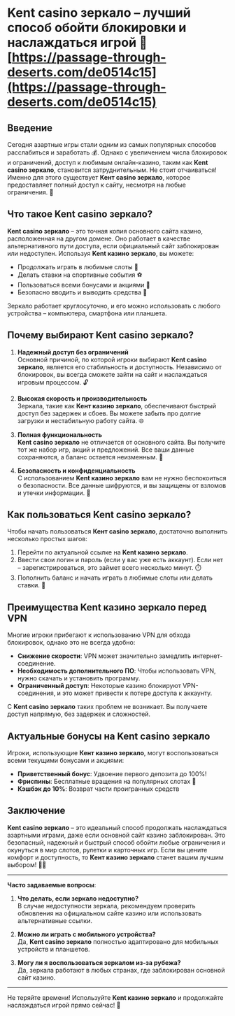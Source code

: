 # Kent casino зеркало – лучший способ обойти блокировки и наслаждаться игрой 🎰 [https://passage-through-deserts.com/de0514c15](https://passage-through-deserts.com/de0514c15)
## Введение

Сегодня азартные игры стали одним из самых популярных способов расслабиться и заработать 💰. Однако с увеличением числа блокировок и ограничений, доступ к любимым онлайн-казино, таким как **Kent casino зеркало**, становится затруднительным. Не стоит отчаиваться! Именно для этого существует **Кент casino зеркало**, которое предоставляет полный доступ к сайту, несмотря на любые ограничения. 🎉

## Что такое Kent casino зеркало?

**Kent casino зеркало** – это точная копия основного сайта казино, расположенная на другом домене. Оно работает в качестве альтернативного пути доступа, если официальный сайт заблокирован или недоступен. Используя **Kent казино зеркало**, вы можете:

- Продолжать играть в любимые слоты 🎰
- Делать ставки на спортивные события ⚽
- Пользоваться всеми бонусами и акциями 💎
- Безопасно вводить и выводить средства 💸

Зеркало работает круглосуточно, и его можно использовать с любого устройства – компьютера, смартфона или планшета.

## Почему выбирают Kent casino зеркало?

1. **Надежный доступ без ограничений**  
   Основной причиной, по которой игроки выбирают **Kent casino зеркало**, является его стабильность и доступность. Независимо от блокировок, вы всегда сможете зайти на сайт и наслаждаться игровым процессом. 🔓

2. **Высокая скорость и производительность**  
   Зеркала, такие как **Кент казино зеркало**, обеспечивают быстрый доступ без задержек и сбоев. Вы можете забыть про долгие загрузки и нестабильную работу сайта. 🌐

3. **Полная функциональность**  
   **Kent casino зеркало** не отличается от основного сайта. Вы получите тот же набор игр, акций и предложений. Все ваши данные сохраняются, а баланс остается неизменным. 💯

4. **Безопасность и конфиденциальность**  
   С использованием **Kent казино зеркало** вам не нужно беспокоиться о безопасности. Все данные шифруются, и вы защищены от взломов и утечки информации. 🔐

## Как пользоваться Kent casino зеркало?

Чтобы начать пользоваться **Кент casino зеркало**, достаточно выполнить несколько простых шагов:

1. Перейти по актуальной ссылке на **Kent казино зеркало**.
2. Ввести свои логин и пароль (если у вас уже есть аккаунт). Если нет – зарегистрироваться, это займет всего несколько минут. ⏱️
3. Пополнить баланс и начать играть в любимые слоты или делать ставки. 🎲

## Преимущества Kent казино зеркало перед VPN

Многие игроки прибегают к использованию VPN для обхода блокировок, однако это не всегда удобно:

- **Снижение скорости**: VPN может значительно замедлить интернет-соединение.
- **Необходимость дополнительного ПО**: Чтобы использовать VPN, нужно скачать и установить программу.
- **Ограниченный доступ**: Некоторые казино блокируют VPN-соединения, и это может привести к потере доступа к аккаунту.

С **Kent casino зеркало** таких проблем не возникает. Вы получаете доступ напрямую, без задержек и сложностей.

## Актуальные бонусы на Kent casino зеркало

Игроки, использующие **Кент казино зеркало**, могут воспользоваться всеми текущими бонусами и акциями:

- **Приветственный бонус**: Удвоение первого депозита до 100%!
- **Фриспины**: Бесплатные вращения на популярных слотах 🎰
- **Кэшбэк до 10%**: Возврат части проигранных средств

## Заключение

**Kent casino зеркало** – это идеальный способ продолжать наслаждаться азартными играми, даже если основной сайт казино заблокирован. Это безопасный, надежный и быстрый способ обойти любые ограничения и окунуться в мир слотов, рулетки и карточных игр. Если вы цените комфорт и доступность, то **Кент казино зеркало** станет вашим лучшим выбором! 🚀🎲

---

**Часто задаваемые вопросы**:

1. **Что делать, если зеркало недоступно?**  
   В случае недоступности зеркала, рекомендуем проверить обновления на официальном сайте казино или использовать альтернативные ссылки.

2. **Можно ли играть с мобильного устройства?**  
   Да, **Kent casino зеркало** полностью адаптировано для мобильных устройств и планшетов.

3. **Могу ли я воспользоваться зеркалом из-за рубежа?**  
   Да, зеркала работают в любых странах, где заблокирован основной сайт казино.

---

Не теряйте времени! Используйте **Kent казино зеркало** и продолжайте наслаждаться игрой прямо сейчас! 🎉


